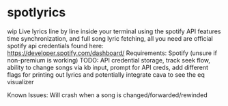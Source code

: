 # spotlyrics
wip
Live lyrics line by line inside your terminal using the spotify API
features time synchronization, and full song lyric fetching, all you need are official spotify api credentials found here:
https://developer.spotify.com/dashboard/
Requirements: Spotify (unsure if non-premium is working)
TODO: API credential storage, track seek flow, ability to change songs via kb input, prompt for API creds, add different flags for printing out lyrics and potentially integrate cava to see the eq visualizer

Known Issues: 
Will crash when a song is changed/forwarded/rewinded

